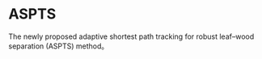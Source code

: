 # ASPTS
The newly proposed adaptive shortest path tracking for robust leaf–wood separation (ASPTS) method。
